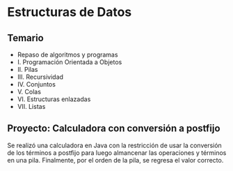 # Estructuras de Datos

## Temario

 - Repaso de algoritmos y programas
 - I. Programación Orientada a Objetos
 - II. Pilas
 - III. Recursividad
 - IV. Conjuntos
 - V. Colas
 - VI. Estructuras enlazadas
 - VII. Listas
 
 
## Proyecto: Calculadora con conversión a postfijo

Se realizó una calculadora en Java con la restricción de usar la conversión de los términos a postfijo para luego almancenar las operaciones y términos en una pila. Finalmente, por el orden de la pila, se regresa el valor correcto.
